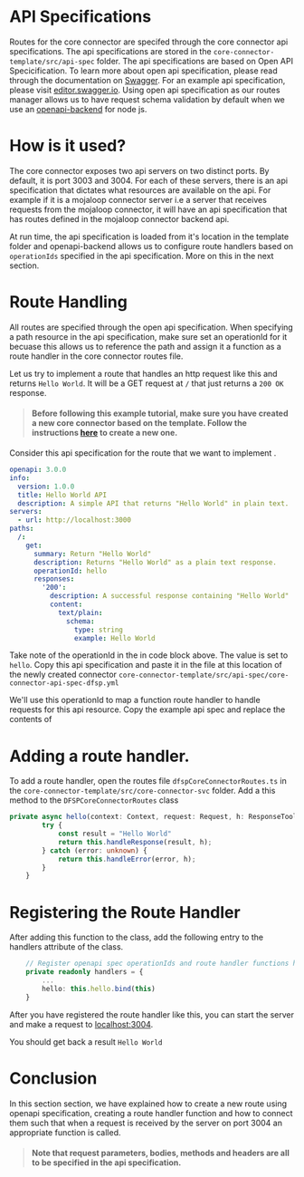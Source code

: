# API Specifications
Routes for the core connector are specifed through the core connector api specifications. The api specifications are stored in the `core-connector-template/src/api-spec` folder. The api specifications 
are based on Open API Specicification. To learn more about open api specification, please read through the documentation on [Swagger](https://swagger.io/specification/). For an example api specification,
please visit [editor.swagger.io](https://editor.swagger.io). Using open api specification as our routes manager allows us to have request schema validation by default when we use an [openapi-backend](https://www.npmjs.com/package/openapi-backend) 
for node js.

# How is it used?
The core connector exposes two api servers on two distinct ports. By default, it is port 3003 and 3004. For each of these servers, there is an api specification that dictates what resources are available
on the api. For example if it is a mojaloop connector server i.e a server that receives requests from the mojaloop connector, it will have an api specification that has routes defined in the mojaloop connector 
backend api.

At run time, the api specification is loaded from it's location in the template folder and openapi-backend allows us to configure route handlers based on `operationIds` specified in the api specification. More
on this in the next section.

# Route Handling
All routes are specified through the open api specification. When specifying a path resource in the api specification, make sure set an operationId for it becuase this allows us to reference the path 
and assign it a function as a route handler in the core connector routes file.

Let us try to implement a route that handles an http request like this and returns `Hello World`. It will be a GET request at `/` that just returns a `200 OK` response.

> #### Before following this example tutorial, make sure you have created a new core connector based on the template. Follow the instructions [here](../README.md#creating-a-new-connector) to create a new one.

Consider this api specification for the route that we want to implement .

```yaml
openapi: 3.0.0
info:
  version: 1.0.0
  title: Hello World API
  description: A simple API that returns "Hello World" in plain text.
servers:
  - url: http://localhost:3000
paths:
  /:
    get:
      summary: Return "Hello World"
      description: Returns "Hello World" as a plain text response.
      operationId: hello
      responses:
        '200':
          description: A successful response containing "Hello World"
          content:
            text/plain:
              schema:
                type: string
                example: Hello World

```

Take note of the operationId in the in code block above. The value is set to `hello`. Copy this api specification and paste it in the file at this 
location of the newly created connector `core-connector-template/src/api-spec/core-connector-api-spec-dfsp.yml`

We'll use this operationId to map a function route handler to handle requests for this api resource. Copy the example api spec and replace the contents of

# Adding a route handler.
To add a route handler, open the routes file `dfspCoreConnectorRoutes.ts` in the `core-connector-template/src/core-connector-svc` folder. Add a this method to the `DFSPCoreConnectorRoutes` class

```typescript
private async hello(context: Context, request: Request, h: ResponseToolkit) {
        try {
            const result = "Hello World"
            return this.handleResponse(result, h);
        } catch (error: unknown) {
            return this.handleError(error, h);
        }
    }
```
# Registering the Route Handler
After adding this function to the class, add the following entry to the handlers attribute of the class.

```typescript
    // Register openapi spec operationIds and route handler functions here
    private readonly handlers = {
        ...
        hello: this.hello.bind(this)
    }
```

After you have registered the route handler like this, you can start the server and make a request to [localhost:3004](http://localhost:3004). 

You should get back a result `Hello World`

# Conclusion
In this section section, we have explained how to create a new route using openapi specification, creating a route handler function and how to connect them such that when a request is received by the server on port 3004 an appropriate function is called.

> #### Note that request parameters, bodies, methods and headers are all to be specified in the api specification.
